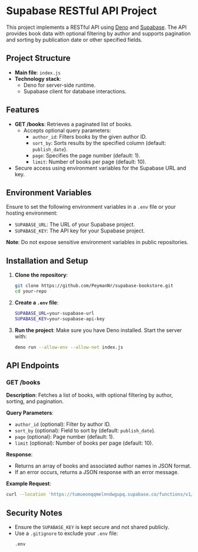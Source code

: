 
# Supabase RESTful API Project

This project implements a RESTful API using [Deno](https://deno.land/) and [Supabase](https://supabase.com/). The API provides book data with optional filtering by author and supports pagination and sorting by publication date or other specified fields.

## Project Structure

- **Main file**: `index.js`
- **Technology stack**:
  - Deno for server-side runtime.
  - Supabase client for database interactions.

## Features

- **GET /books**: Retrieves a paginated list of books.
  - Accepts optional query parameters:
    - `author_id`: Filters books by the given author ID.
    - `sort_by`: Sorts results by the specified column (default: `publish_date`).
    - `page`: Specifies the page number (default: 1).
    - `limit`: Number of books per page (default: 10).
- Secure access using environment variables for the Supabase URL and key.

## Environment Variables

Ensure to set the following environment variables in a `.env` file or your hosting environment:

- `SUPABASE_URL`: The URL of your Supabase project.
- `SUPABASE_KEY`: The API key for your Supabase project.

**Note**: Do not expose sensitive environment variables in public repositories.

## Installation and Setup

1. **Clone the repository**:
   ```bash
   git clone https://github.com/PeymanNr/supabase-bookstore.git
   cd your-repo
   ```

2. **Create a `.env` file**:
   ```bash
   SUPABASE_URL=your-supabase-url
   SUPABASE_KEY=your-supabase-api-key
   ```

3. **Run the project**:
   Make sure you have Deno installed. Start the server with:
   ```bash
   deno run --allow-env --allow-net index.js
   ```

## API Endpoints

### GET /books

**Description**: Fetches a list of books, with optional filtering by author, sorting, and pagination.

**Query Parameters**:
- `author_id` (optional): Filter by author ID.
- `sort_by` (optional): Field to sort by (default: `publish_date`).
- `page` (optional): Page number (default: 1).
- `limit` (optional): Number of books per page (default: 10).

**Response**:
- Returns an array of books and associated author names in JSON format.
- If an error occurs, returns a JSON response with an error message.

**Example Request**:
```bash
curl --location 'https://tumueonqqmelnndwgupq.supabase.co/functions/v1/BookDB?author_id=3&sort_by=price&limit=5'
```

## Security Notes

- Ensure the `SUPABASE_KEY` is kept secure and not shared publicly.
- Use a `.gitignore` to exclude your `.env` file:
  ```bash
  .env
  ```
